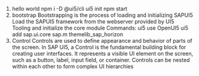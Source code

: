 1. hello world
   npm i -D @ui5/cli
   ui5 init
   npm start
2. bootstrap
   Bootstrapping is the process of loading and initializing SAPUI5
   Load the SAPUI5 framework from the webserver provided by UI5 Tooling and initialize the core module
   Commands:
   ui5 use OpenUI5
   ui5 add sap.ui.core sap.m themelib_sap_horizon
3. Control
   Controls are used to define appearance and behavior of parts of the screen.
   In SAP UI5, a Control is the fundamental building block for creating user interfaces. It represents a visible UI element on the screen, such as a button, label, input field, or container. Controls can be nested within each other to form complex UI hierarchies
